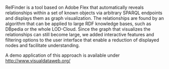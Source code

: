 RelFinder is a tool based on Adobe Flex that automatically reveals relationships within a set of known objects via arbitrary SPARQL endpoints and displays them as graph visualization. The relationships are found by an algorithm that can be applied to large RDF knowledge bases, such as DBpedia or the whole LOD-Cloud. Since the graph that visualizes the relationships can still become large, we added interactive features and filtering options to the user interface that enable a reduction of displayed nodes and facilitate understanding.

A demo application of this approach is available under http://www.visualdataweb.org/